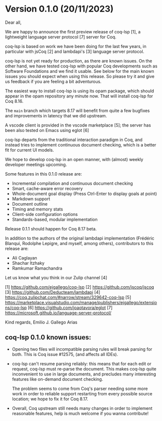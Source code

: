 # Version 0.1.0 (20/11/2023)

Dear all,

We are happy to announce the first preview release of coq-lsp [1], a
lightweight language server protocol [7] server for Coq.

coq-lsp is based on work we have been doing for the last few years, in
particular with jsCoq [2] and lambdapi's [3] language server protocol.

coq-lsp is not yet ready for production, as there are known issues.  On
the other hand, we have tested coq-lsp with popular Coq developments
such as Software Foundations and we find it usable. See below for the
main known issues you should expect when using this release. So please
try it and give us feedback if you are feeling a bit adventurous.

The easiest way to install coq-lsp is using its opam package, which
should appear in the opam repository any minute now. That will install
coq-lsp for Coq 8.16.

The `main` branch which targets 8.17 will benefit from quite a few
bugfixes and improvements in latency that we did upstream.

A vscode client is provided in the vscode marketplace [5]; the server
has been also tested on Emacs using eglot [6]

coq-lsp departs from the traditional interaction paradigm in Coq, and
instead tries to implement continuous document checking, which is a
better fit for current UI models.

We hope to develop coq-lsp in an open manner, with (almost) weekly
developer meetings upcoming.

Some features in this 0.1.0 release are:

- Incremental compilation and continuous document checking
- Smart, cache-aware error recovery
- Whole-document goal display (Press Ctrl-Enter to display goals at point)
- Markdown support
- Document outline
- Timing and memory stats
- Client-side configuration options
- Standards-based, modular implementation

Release 0.1.1 should happen for Coq 8.17 beta.

In addition to the authors of the original lambdapi implementation
(Frédéric Blanqui, Rodolphe Lepigre, and myself, among others),
contributors to this release are:

- Ali Caglayan
- Shachar Itzhaky
- Ramkumar Ramachandra

Let us know what you think in our Zulip channel [4]

[1] https://github.com/ejgallego/coq-lsp
[2] https://github.com/jscoq/jscoq
[3] https://github.com/Deducteam/lambdapi
[4] https://coq.zulipchat.com/#narrow/stream/329642-coq-lsp
[5] https://marketplace.visualstudio.com/manage/publishers/ejgallego/extensions/coq-lsp
[6] https://github.com/joaotavora/eglot
[7] https://microsoft.github.io/language-server-protocol/

Kind regards,
Emilio J. Gallego Arias

coq-lsp 0.1.0 known issues:
---------------------------

- Opening two files will incompatible parsing rules will break parsing
  for both. This is Coq issue #12575, (and affects all IDEs).

- coq-lsp can't resume parsing reliably: this means that for each edit
  or request, coq-lsp must re-parse the document. This makes coq-lsp
  quite inconvenient to use in large documents, and precludes many
  interesting features like on-demand document checking.

  The problem seems to come from Coq's parser needing some more work in
  order to reliable support restarting from every possible source
  location; we hope to fix it for Coq 8.17.

- Overall, Coq upstream still needs many changes in order to implement
  reasonable features, help is much welcome if you wanna contribute!

